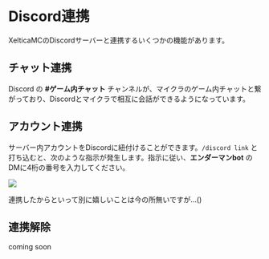 # Discord連携

XelticaMCのDiscordサーバーと連携するいくつかの機能があります。

## チャット連携

Discord の **#ゲーム内チャット** チャンネルが、マイクラのゲーム内チャットと繋がっており、Discordとマイクラで相互に会話ができるようになっています。

## アカウント連携

サーバー内アカウントをDiscordに紐付けることができます。`/discord link` と打ち込むと、次のような指示が発生します。指示に従い、**エンダーマンbot** のDMに4桁の番号を入力してください。

![](/docs/assets/discord-link.png)

連携したからといって別に嬉しいことは今の所無いですが...()

## 連携解除

coming soon
